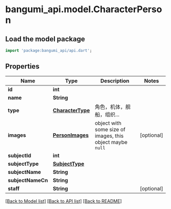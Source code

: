 # bangumi_api.model.CharacterPerson

## Load the model package
```dart
import 'package:bangumi_api/api.dart';
```

## Properties
Name | Type | Description | Notes
------------ | ------------- | ------------- | -------------
**id** | **int** |  | 
**name** | **String** |  | 
**type** | [**CharacterType**](CharacterType.md) | 角色，机体，舰船，组织... | 
**images** | [**PersonImages**](PersonImages.md) | object with some size of images, this object maybe `null` | [optional] 
**subjectId** | **int** |  | 
**subjectType** | [**SubjectType**](SubjectType.md) |  | 
**subjectName** | **String** |  | 
**subjectNameCn** | **String** |  | 
**staff** | **String** |  | [optional] 

[[Back to Model list]](../README.md#documentation-for-models) [[Back to API list]](../README.md#documentation-for-api-endpoints) [[Back to README]](../README.md)


